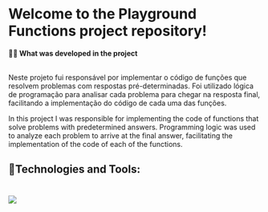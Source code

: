 # Welcome to the Playground Functions project repository!

<summary><strong>🧑‍💻 What was developed in the project</strong></summary><br />

Neste projeto fui responsável por implementar o código de funções que resolvem problemas com respostas pré-determinadas. Foi utilizado lógica de programação para analisar cada problema para chegar na resposta final, facilitando a implementação do código de cada uma das funções.

In this project I was responsible for implementing the code of functions that solve problems with predetermined answers. Programming logic was used to analyze each problem to arrive at the final answer, facilitating the implementation of the code of each of the functions.

## 🚀Technologies and Tools:
<h1 align='left'>
<img src="https://img.shields.io/badge/JavaScript-F7DF1E?style=for-the-badge&logo=javascript&logoColor=black" />
</h1>
